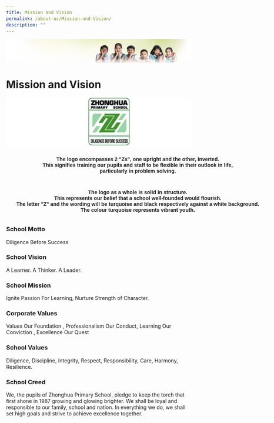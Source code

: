 ```yaml
---
title: Mission and Vision
permalink: /about-us/Mission-and-Vision/
description: ""
---
```

![](/images/Banner.jpg)

Mission and Vision
==================

![](/images/Logo4.png)

<style type="text/css">
.tg  {border-collapse:collapse;border-spacing:0;}
.tg td{border-color:black;border-style:solid;border-width:1px;font-family:Arial, sans-serif;font-size:14px;
  overflow:hidden;padding:10px 5px;word-break:normal;}
.tg th{border-color:black;border-style:solid;border-width:1px;font-family:Arial, sans-serif;font-size:14px;
  font-weight:normal;overflow:hidden;padding:10px 5px;word-break:normal;}
.tg .tg-zv4m{border-color:#ffffff;text-align:left;vertical-align:top}
.tg .tg-aw21{border-color:#ffffff;font-weight:bold;text-align:center;vertical-align:top}
</style>
<table class="tg" style="undefined;table-layout: fixed; width: 716px">
<colgroup>
<col style="width: 716px">
</colgroup>
<thead>
  <tr>
    <th class="tg-aw21">The logo encompasses 2 "Zs", one upright and the other, inverted.<br><span style="font-style:normal">This signifies training our pupils and staff to be flexible in their outlook in life,</span><br><span style="font-style:normal">particularly in problem solving.</span></th>
  </tr>
</thead>
<tbody>
  <tr>
    <td class="tg-zv4m"></td>
  </tr>
  <tr>
    <td class="tg-aw21">The logo as a whole is solid in structure.<br>This represents our belief that a school well-founded would flourish.<br>The letter "Z" and the wording will be turquoise and black respectively against a white background.<br>The colour turquoise represents vibrant youth.</td>
  </tr>
</tbody>
</table>


### **School Motto**

Diligence Before Success

### **School Vision**

A Learner. A Thinker. A Leader.

### **School Mission**

Ignite Passion For Learning, Nurture Strength of Character.

### **Corporate Values**

Values Our Foundation , Professionalism Our Conduct, Learning Our Conviction , Excellence Our Quest

### **School Values**

Diligence, Discipline, Integrity, Respect, Responsibility, Care, Harmony, Resilience.

### **School Creed**

We, the pupils of Zhonghua Primary School, pledge to keep the torch that first shone in 1987 growing and glowing brighter. We shall be loyal and responsible to our family, school and nation. In everything we do, we shall set high goals and strive to achieve excellence together.